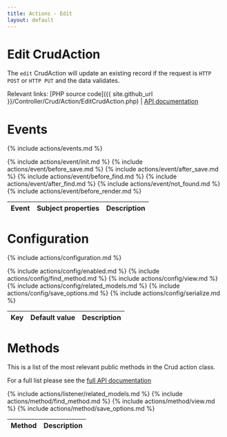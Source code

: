 ```yaml
---
title: Actions - Edit
layout: default
---
```


# Edit CrudAction

The `edit` CrudAction will update an existing record if the request is `HTTP POST` or `HTTP PUT` and the data validates.

Relevant links: [PHP source code]({{ site.github_url }}/Controller/Crud/Action/EditCrudAction.php) | [API documentation](http://cakephp.dk/cakephp-crud/develop/class-EditCrudAction.html)

# Events

{% include actions/events.md %}

<table class="table">
<thead>
	<tr>
		<th>Event</th>
		<th>Subject properties</th>
		<th>Description</th>
	</tr>
</thead>
<tbody>
	{% include actions/event/init.md %}
	{% include actions/event/before_save.md %}
	{% include actions/event/after_save.md %}
	{% include actions/event/before_find.md %}
	{% include actions/event/after_find.md %}
	{% include actions/event/not_found.md %}
	{% include actions/event/before_render.md %}
</tbody>
</table>

# Configuration

{% include actions/configuration.md %}

<table class="table">
<thead>
	<tr>
		<th>Key</th>
		<th>Default value</th>
		<th>Description</th>
	</tr>
</thead>
<tbody>
	{% include actions/config/enabled.md %}
	{% include actions/config/find_method.md %}
	{% include actions/config/view.md %}
	{% include actions/config/related_models.md %}
	{% include actions/config/save_options.md %}
	{% include actions/config/serialize.md %}
</tbody>
</table>

# Methods

This is a list of the most relevant public methods in the Crud action class.

For a full list please see the [full API documentation]({{site.api_url}}/class-AddCrudAction.html)

<table class="table">
<thead>
	<tr>
		<th>Method</th>
		<th>Description</th>
	</tr>
</thead>
<tbody>
	{% include actions/listener/related_models.md %}
	{% include actions/method/find_method.md %}
	{% include actions/method/view.md %}
	{% include actions/method/save_options.md %}
</tbody>
</table>

